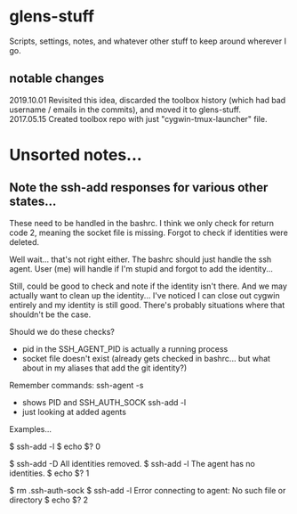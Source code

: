 # glens-stuff
Scripts, settings, notes, and whatever other stuff to keep around wherever I go.

## notable changes
2019.10.01 Revisited this idea, discarded the toolbox history (which had bad username / emails in the commits), and moved it to glens-stuff.  
2017.05.15 Created toolbox repo with just "cygwin-tmux-launcher" file.

# Unsorted notes...

## Note the ssh-add responses for various other states...
These need to be handled in the bashrc. I think we only check for return code 2, meaning the socket file is missing. Forgot to check if identities were deleted.

Well wait... that's not right either. The bashrc should just handle the ssh agent. User (me) will handle if I'm stupid and forgot to add the identity...

Still, could be good to check and note if the identity isn't there. And we may actually want to clean up the identity... I've noticed I can close out cygwin entirely and my identity is still good. There's probably situations where that shouldn't be the case.

Should we do these checks?
- pid in the SSH_AGENT_PID is actually a running process
- socket file doesn't exist (already gets checked in bashrc... but what about in my aliases that add the git identity?)

Remember commands:
ssh-agent -s
  - shows PID and SSH_AUTH_SOCK
ssh-add -l
  - just looking at added agents

Examples...

$ ssh-add -l
  <identity fingerprint displayed>
$ echo $?
  0

$ ssh-add -D
  All identities removed.
$ ssh-add -l
  The agent has no identities.
$ echo $?
  1

$ rm .ssh-auth-sock
$ ssh-add -l
  Error connecting to agent: No such file or directory
$ echo $?
  2


